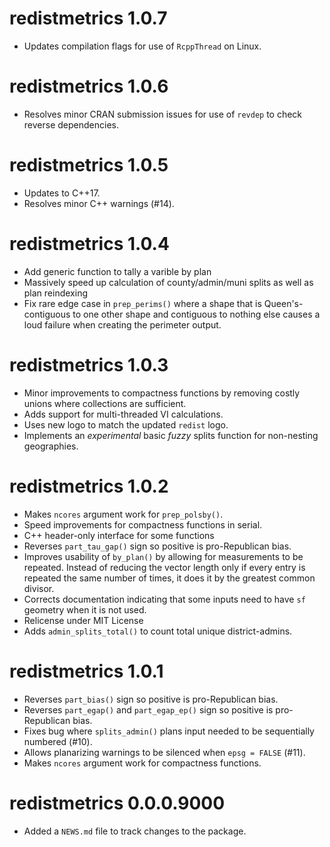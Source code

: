 # redistmetrics 1.0.7

* Updates compilation flags for use of `RcppThread` on Linux.

# redistmetrics 1.0.6

* Resolves minor CRAN submission issues for use of `revdep` to check reverse dependencies.

# redistmetrics 1.0.5

* Updates to C++17.
* Resolves minor C++ warnings (#14).

# redistmetrics 1.0.4
* Add generic function to tally a varible by plan
* Massively speed up calculation of county/admin/muni splits as well as plan reindexing
* Fix rare edge case in `prep_perims()` where a shape that is Queen's-contiguous to one other shape and contiguous to nothing else causes a loud failure when creating the perimeter output.

# redistmetrics 1.0.3
* Minor improvements to compactness functions by removing costly unions where collections are sufficient.
* Adds support for multi-threaded VI calculations.
* Uses new logo to match the updated `redist` logo.
* Implements an _experimental_ basic *fuzzy* splits function for non-nesting geographies. 

# redistmetrics 1.0.2
* Makes `ncores` argument work for `prep_polsby()`.
* Speed improvements for compactness functions in serial.
* C++ header-only interface for some functions
* Reverses `part_tau_gap()` sign so positive is pro-Republican bias.
* Improves usability of `by_plan()` by allowing for measurements to be repeated. Instead of reducing the vector length only if every entry is repeated the same number of times, it does it by the greatest common divisor.
* Corrects documentation indicating that some inputs need to have `sf` geometry when it is not used.
* Relicense under MIT License
* Adds `admin_splits_total()` to count total unique district-admins.

# redistmetrics 1.0.1

* Reverses `part_bias()` sign so positive is pro-Republican bias.
* Reverses `part_egap()` and `part_egap_ep()` sign so positive is pro-Republican bias.
* Fixes bug where `splits_admin()` plans input needed to be sequentially numbered (#10).
* Allows planarizing warnings to be silenced when `epsg = FALSE` (#11).
* Makes `ncores` argument work for compactness functions.

# redistmetrics 0.0.0.9000

* Added a `NEWS.md` file to track changes to the package.
